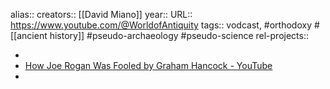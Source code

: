 alias::
creators:: [[David Miano]] 
year::
URL:: https://www.youtube.com/@WorldofAntiquity
tags:: vodcast, #orthodoxy #[[ancient history]] #pseudo-archaeology #pseudo-science 
rel-projects::

-
- [How Joe Rogan Was Fooled by Graham Hancock - YouTube](https://www.youtube.com/watch?v=IeIj_rNYhCU)
-